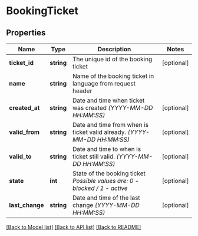 # BookingTicket

## Properties
Name | Type | Description | Notes
------------ | ------------- | ------------- | -------------
**ticket_id** | **string** | The unique id of the booking ticket | [optional] 
**name** | **string** | Name of the booking ticket in language from request header | 
**created_at** | **string** | Date and time when ticket was created *(YYYY-MM-DD HH:MM:SS)* | [optional] 
**valid_from** | **string** | Date and time from when is ticket valid already. *(YYYY-MM-DD HH:MM:SS)* | [optional] 
**valid_to** | **string** | Date and time to when is ticket still valid. *(YYYY-MM-DD HH:MM:SS)* | [optional] 
**state** | **int** | State of the booking ticket *Possible values are: 0 - blocked / 1 - active* | [optional] 
**last_change** | **string** | Date and time of the last change *(YYYY-MM-DD HH:MM:SS)* | [optional] 

[[Back to Model list]](../../README.md#documentation-for-models) [[Back to API list]](../../README.md#documentation-for-api-endpoints) [[Back to README]](../../README.md)

